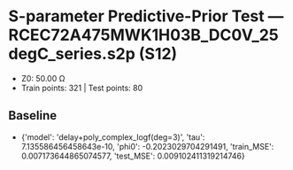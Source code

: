 # S-parameter Predictive-Prior Test — RCEC72A475MWK1H03B_DC0V_25degC_series.s2p (S12)
- Z0: 50.00 Ω
- Train points: 321  |  Test points: 80

## Baseline
- {'model': 'delay+poly_complex_logf(deg=3)', 'tau': 7.135586456458643e-10, 'phi0': -0.2023029704291491, 'train_MSE': 0.007173644865074577, 'test_MSE': 0.009102411319214746}